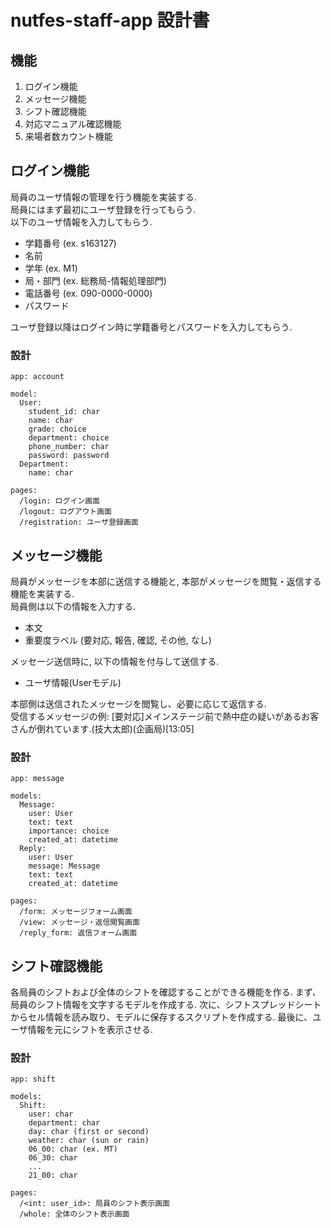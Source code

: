# nutfes-staff-app 設計書

## 機能
1. ログイン機能
2. メッセージ機能
3. シフト確認機能
4. 対応マニュアル確認機能
5. 来場者数カウント機能

## ログイン機能
局員のユーザ情報の管理を行う機能を実装する.  
局員にはまず最初にユーザ登録を行ってもらう.  
以下のユーザ情報を入力してもらう.

- 学籍番号 (ex. s163127)
- 名前
- 学年 (ex. M1)
- 局・部門 (ex. 総務局-情報処理部門)
- 電話番号 (ex. 090-0000-0000)
- パスワード

ユーザ登録以降はログイン時に学籍番号とパスワードを入力してもらう.

### 設計

```
app: account

model: 
  User:
    student_id: char
    name: char
    grade: choice
    department: choice
    phone_number: char
    password: password
  Department:
    name: char

pages:
  /login: ログイン画面
  /logout: ログアウト画面
  /registration: ユーザ登録画面
```

## メッセージ機能
局員がメッセージを本部に送信する機能と, 本部がメッセージを閲覧・返信する機能を実装する.  
局員側は以下の情報を入力する.

- 本文
- 重要度ラベル (要対応, 報告, 確認, その他, なし)

メッセージ送信時に, 以下の情報を付与して送信する.

- ユーザ情報(Userモデル)

本部側は送信されたメッセージを閲覧し、必要に応じて返信する.  
受信するメッセージの例: \[要対応\]メインステージ前で熱中症の疑いがあるお客さんが倒れています.(技大太郎)(企画局)\[13:05\]

### 設計

```
app: message

models:
  Message:
    user: User
    text: text
    importance: choice
    created_at: datetime
  Reply:
    user: User
    message: Message
    text: text
    created_at: datetime

pages:
  /form: メッセージフォーム画面
  /view: メッセージ・返信閲覧画面
  /reply_form: 返信フォーム画面
```


## シフト確認機能
各局員のシフトおよび全体のシフトを確認することができる機能を作る.
まず、局員のシフト情報を文字するモデルを作成する.
次に、シフトスプレッドシートからセル情報を読み取り、モデルに保存するスクリプトを作成する.
最後に、ユーザ情報を元にシフトを表示させる.

### 設計

```
app: shift

models:
  Shift:
    user: char
    department: char
    day: char (first or second)
    weather: char (sun or rain)
    06_00: char (ex. MT)
    06_30: char
    ...
    21_00: char
    
pages:
  /<int: user_id>: 局員のシフト表示画面
  /whole: 全体のシフト表示画面
```